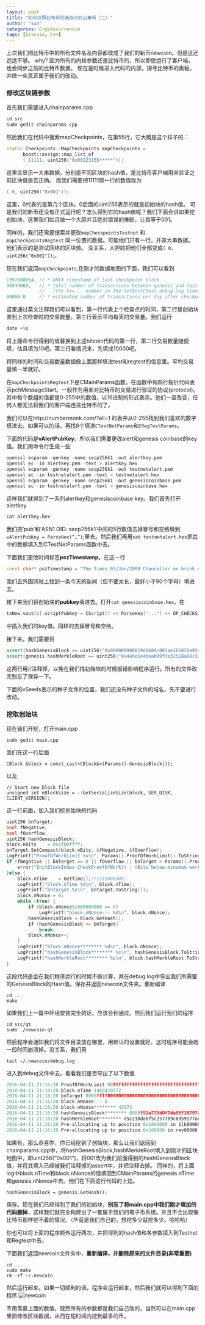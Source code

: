 ```yaml
---
layout: post
title: "如何仿照比特币创造自己的山寨币（二）"
author: "sun"
categories: Cryptocurrencie
tags: [bitcoin, C++]
---
```


上次我们把比特币中的所有文件名及内容都改成了我们的新币newcoin。但是这还远远不够。
why? 因为所有的内核参数还是比特币的，所以即使运行了客户端，也会同步之前的比特币数据。
现在是时候进入代码的内部，探寻比特币的奥秘，并做一些真正属于我们的改动。

### 修改区块链参数
首先我们需要进入chainparams.cpp

```cpp
cd src
sudo gedit chainparams.cpp
```

然后我们在代码中搜索mapCheckpoints，在第55行，它大概是这个样子的：

```cpp
static Checkpoints::MapCheckpoints mapCheckpoints =
      boost::assign::map_list_of
      ( 11111, uint256("0x00223155*****"));
```

这里会显示一大串数据，分别是不同区块的hash值，是比特币客户端用来验证之前区块值是否正确。
而我们需要把11111那一行的数值改为

```cpp
( 0, uint256("0x001"));
```

这里，0代表的是第几个区块。0后面的uint256表示的就是初始块的hash值。
可是我们的新币还没有正式运行呢？怎么得到它的hash值呢？我们下面会讲如果挖创始块。这里我们姑且做一个大胆并且绝对错误的推断，让其等于001。

同样的，我们还需要搜索并更改`mapCheckpointsTestnet` 和`mapCheckpointsRegtest` 同一位置的数据。可能他们只有一行，并非大串数据。他们表示的是测试网络的区块值。
没关系，大胆的把他们全部变成`( 0, uint256("0x001"))`;。

现在我们返回`mapCheckpoints`,在刚才的数据地图的下面，我们可以看到

```cpp
1397080064, // * UNIX timestamp of last checkpoint block
36544669,   // * total number of transactions between genesis and last checkpoint
            //   (the tx=... number in the SetBestChain debug.log lines)
60000.0     // * estimated number of transactions per day after checkpoint
```

这里通过英文注释我们可以看到，第一行代表上个检查点的时间，第二行是创始块直到上次检查时的交易数量。第三行表示平均每天的交易量。我们运行

```c
date +%s
```

将上面命令行得到的值替换到上述bitcoin代码的第一行，第二行交易数量随便填，估且填为10吧。第三行看情况来，先填成10000吧。

将同样的时间和交易数量数据像上面那样填进test和regtest的信息里。平均交易量填一半就好。

在`mapCheckpointsRegtest`下是CMainParams函数。在函数中有四行指针代码表示pchMessageStart。一般作为用来对比特币的交易进行验证的协议(protocol)。其中每个数组的值都是0-255中的数值，以16进制的形式表示。他们一旦改变，任何人都无法将我们的客户端连进比特币的了。

我们可以在http://numbermonk.com/?all=1 的表中从0-255找到我们喜欢的数字填进去。如果可以的话，再找8个填进`CTestNetParams`和`CRegTestParams`。

下面的代码是**vAlertPubKey**。所以我们需要更改alert和genesis coinbase的key值。我们用命令行生成一些

```cpp
openssl ecparam -genkey -name secp256k1 -out alertkey.pem
openssl ec -in alertkey.pem -text > alertkey.hex
openssl ecparam -genkey -name secp256k1 -out testnetalert.pem
openssl ec -in testnetalert.pem -text > testnetalert.hex
openssl ecparam -genkey -name secp256k1 -out genesiscoinbase.pem
openssl ec -in testnetalert.pem -text > genesiscoinbase.hex
```

这样我们就得到了一系列alertkey和genesiscoinbase key。我们首先打开alertkey 
```cpp
cat alertkey.hex
```

我们把‘pub’和‘ASN1 OID: secp256k1′中间的5行数值去掉冒号和空格填到`vAlertPubKey = ParseHex(“…”)`;里去。然后我们再用`cat testnetalert.hex`把其中的数据填入到CTestNetParams函数中去。

下面我们更改时间标签**pszTimestamp**。在这一行

```cpp
const char* pszTimestamp = "The Times 03/Jan/2009 Chancellor on brink of second bailout for banks";
```
我们去外国网站上找到一条今天的新闻（但不要太长，最好小于90个字母）填进去。

接下来我们将创始块的**pubkey**填进去。打开`cat genesiscoinbase.hex`，在

```cpp
txNew.vout[0].scriptPubKey = CScript() << ParseHex("...") << OP_CHECKSIG;
```

中插入我们的key值。同样的去掉冒号和空格。

接下来，我们需要将

```cpp
assert(hashGenesisBlock == uint256("0x000000000019d6689c085ae165831e934ff763ae46a2a6c172b3f1b60a8ce26f"));
assert(genesis.hashMerkleRoot == uint256("0x4a5e1e4baab89f3a32518a88c31bc87f618f76673e2cc77ab2127b7afdeda33b"));
```
这两行用//注释掉，以免在我们找初始块的时候报错影响程序运行。所有的文件改完别忘了保存一下。

下面的vSeeds表示的种子文件的位置，我们还没有种子文件的域名，先不要进行改动。

### 挖取创始块
现在我们开挖，打开main.cpp

```
sudo gedit main.cpp
```
我们在这一行后面

```
CBlock &block = const_cast<CBlock&>(Params().GenesisBlock());
```
以及

```
// Start new block file
unsigned int nBlockSize = ::GetSerializeSize(block, SER_DISK, CLIENT_VERSION);
```
这一行前面，加入我们挖创始块的代码

```cpp
uint256 bnTarget;
bool fNegative;
bool fOverflow;
uint256 hashGenesisBlock;
block.nBits    = 0x1f00ffff;
bnTarget.SetCompact(block.nBits, &fNegative, &fOverflow);
LogPrintf("ProofOfWorkLimit %s\n", Params().ProofOfWorkLimit().ToString());
if (fNegative || bnTarget == 0 || fOverflow || bnTarget > Params().ProofOfWorkLimit()) {
	error("InitBlockIndex CheckProofOfWork() : nBits below minimum work");
}else {
	block.nTime    = GetTime();//1231006505;
	LogPrintf("block.nTime %d\n", block.nTime);
	LogPrintf("bnTarget %s\n", bnTarget.ToString());
	block.nNonce = 0;
	while (true) {
		if (block.nNonce%1000000000 == 0)
			LogPrintf("block.nNonce--- %d\n", block.nNonce);
		hashGenesisBlock = block.GetHash();
		if (hashGenesisBlock <= bnTarget)
			break;
		block.nNonce++;
	}
	LogPrintf("block.nNonce******** %d\n", block.nNonce);
	LogPrintf("hashGenesisBlock******** %s\n", hashGenesisBlock.ToString());
	LogPrintf("hashMerkleRoot******** %s\n", block.hashMerkleRoot.ToString());
}
```
这段代码是会在我们程序运行的时候不断计算，并在debug.log中导出我们所需要的GenesisBlock的Hash值。保存并返回newcoin文件夹。重新编译

```
cd ..
make
```
如果我们上一篇中环境安装完全的话，应该会秒通过。然后我们运行我们的程序

```
cd src/qt
sudo ./newcoin-qt
```
然后程序会通知我们将文件目录放在哪里，用默认的设置就好。这时程序可能会跑一段时间崩溃掉。没关系，我们用

```
tail ~/.newcoin/debug.log
```
进入到debug文件中去。看看我们是否导出了以下数值

```cpp
2016-04-11 21:16:20 ProofOfWorkLimit 00ffffffffffffffffffffffffffffffffffffffffffffffffffffffffffffff
2016-04-11 21:16:20 block.nTime 1460410772
2016-04-11 21:16:20 bnTarget 0000ffff00000000000000000000000000000000000000000000000000000000
2016-04-11 21:16:20 block.nNonce--- 0
2016-04-11 21:16:20 block.nNonce******** 43973
2016-04-11 21:16:20 hashGenesisBlock******** 0000f51a735d0f7da96f10797ad76e00e53614422987f2b6056aaf61857e165e
2016-04-11 21:16:20 hashMerkleRoot******** d5c218da6f5c257709c0d59177ae4527ea5049f15baf26260a071c2e212154ac
2016-04-11 21:16:20 Pre-allocating up to position 0x1000000 in blk00000.dat
2016-04-11 21:16:20 Pre-allocating up to position 0x100000 in rev00000.dat
```
如果有，那么恭喜你，你已经挖到了创始块，那么让我们返回到chainparams.cpp中，将hashGenesisBlock,hashMerkleRoot填入到刚才的区块地图中，即uint256(“0x001”)，将001改为我们前面得到的hashGenesisBlock值，并将其填入已经被我们注释掉的assert中，并把注释去掉。
同样的，将上面log中block.nTime和block.nNonce的值填回到CMainParams的genesis.nTime和genesis.nNonce中去。他们在下面这行代码的上边。

```
hashGenesisBlock = genesis.GetHash();
```
保存。现在我们已经得到了我们的初始块，**别忘了将main.cpp中我们刚才填加的代码删掉**，这样我们就完全构建出了一套属于我们的电子币系统。并且不会出现像比特币那样挖不着的情况。（毕竟是我们自己的，想挖多少就挖多少。哈哈哈）

你也可以将上面的程序额外运行两次，并把得到的hash值和各参数填入到Testnet和Regtest中去。

下面我们返回newcoin文件夹中，**重新编译，并删除原来的文件目录(非常重要)**

```
cd ..
sudo make
rm -rf ~/.newcoin
```
然后运行起来。如果一切顺利的话，程序会运行起来，然后我们就可以得到下面的程序
![newcoin](https://drive.google.com/file/d/1zzjpPTEDaWgbhZ8vG-Wyh4oA2N_DrGTE/view?usp=sharing "newcoin")

不用羡慕上面的数值，既然所有的参数都是我们自己改的，当然可以在main.cpp里面修改区块数据，从而在短时间内挖到最多的币。
